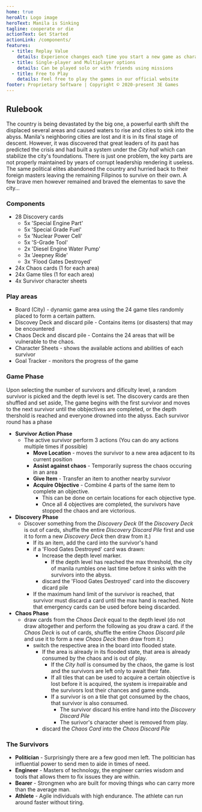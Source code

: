 ```yaml
---
home: true
heroAlt: Logo image
heroText: Manila is Sinking
tagline: cooperate or die
actionText: Get Started
actionLink: /components/
features:
  - title: Replay Value
    details: Experience changes each time you start a new game as characters and land layout are dynamically generated each time.
  - title: Single-player and Multiplayer options
    details: Can be played solo or with friends using missions
  - title: Free to Play
    details: Feel free to play the games in our official website 
footer: Proprietary Software | Copyright © 2020-present 3E Games
---
```


## Rulebook
The country is being devastated by the big one, a powerful earth shift the displaced several areas and caused waters to rise and cities to sink into the abyss. Manila's neighboring cities are lost and it is in its final stage of descent. However, it was discovered that great leaders of its past has predicted the crisis and had built a system under the *City hall* which can stabilize the city's foundations. There is just one problem, the key parts are not properly maintained by years of corrupt leadership rendering it useless. The same political elites abandoned the country and hurried back to their foreign masters leaving the remaining Filipinos to survive on their own. A few brave men however remained and braved the elementas to save the city...

### Components
* 28 Discovery cards
  * 5x 'Special Engine Part'
  * 5x 'Special Grade Fuel'
  * 5x 'Nuclear Power Cell'
  * 5x 'S-Grade Tool'
  * 2x 'Diesel Engine Water Pump'
  * 3x 'Jeepney Ride'
  * 3x 'Flood Gates Destroyed'
* 24x Chaos cards (1 for each area)
* 24x Game tiles (1 for each area)
* 4x Survivor character sheets

### Play areas
* Board (City) - dynamic game area using the 24 game tiles randomly placed to form a certain pattern.
* Discovey Deck and discard pile - Contains items (or disasters) that may be encountered
* Chaos Deck and discard pile - Contains the 24 areas that will be vulnerable to the chaos.
* Character Sheets - shows the available actions and abilities of each survivor
* Goal Tracker - monitors the progress of the game

### Game Phase
Upon selecting the number of survivors and dificulty level, a random survivor is picked and the depth level is set. The discovery cards are then shuffled and set aside,  The game begins with the first survivor and moves to the next survivor until the obbjectives are completed, or the depth thershold is reached and everyone drowned into the abyss. Each survivor round has a phase

* **Survivor Action Phase**
  * The active survivor perform 3 actions (You can do any actions multiple times if possible)
    * **Move Location** - moves the survivor to a new area adjacent to its current position
    * **Assist against chaos** - Temporarily supress the chaos occuring in an area
    * **Give Item** - Transfer an item to another nearby survivor
    * **Acquire Objective** - Combine 4 parts of the same item to complete an objective.
      * This can be done on certain locations for each objective type.
      * Once all 4 objectives are completed, the survivors have stopped the chaos and are victorious.
* **Discovery Phase**
  * Discover something from the *Discovery Deck* (If the *Discovery Deck* is out of cards, shuffle the entire *Discovery Discard Pile* first and use it to form a new *Discovery Deck* then draw from it.)
    * If its an item, add the card into the survivor's hand
    * if a 'Flood Gates Destroyed' card was drawn:
      * Increase the depth level marker. 
        * If the depth level has reached the max threshold, the city of manila rumbles one last time before it sinks with the survivors into the abyss.
      * discard the 'Flood Gates Destroyed' card into the discovery dicard pile
    * If the maximum hand limit of the survivor is reached, that survivor must discard a card until the max hand is reached. Note that emergency cards can be used before being discarded.
* **Chaos Phase**
  * draw cards from the *Chaos Deck* equal to the depth level (do not draw altogether and perform the following as you draw a card. if the *Chaos Deck* is out of cards, shuffle the entire *Chaos Discard pile* and use it to form a new *Chaos Deck* then draw from it.)
    * switch the respective area in the board into flooded state.
      * If the area is already in its flooded state, that area is already consumed by the chaos and is out of play.
        * If the *City hall* is consumed by the chaos, the game is lost and the survivors are left only to await their fate.
        * If all tiles that can be used to acquire a certain objective is lost before it is acquired, the system is irrepairable and the survivors lost their chances and game ends.
        * If a survivor is on a tile that got consumed by the chaos, that survivor is also consumed.
          * The survivor discard his entire hand into the *Discovery Discard Pile*
          * The surivor's character sheet is removed from play.
      * discard the *Chaos Card* into the *Chaos Discard Pile*

### The Survivors
* **Politician** - Surprisingly there are a few good men left. The politician has influential power to send men to aide in times of need.
* **Engineer** - Masters of technology, the engineer carries wisdom and tools that allows them to fix issues they are within.
* **Bearer** - Strongmen who are built for moving things who can carry more than the average man.
* **Athlete** - Agile individuals with high endurance. The athlete can run around faster without tiring.

<style>
@import url('https://fonts.googleapis.com/css?family=Cute+Font');

#app {
  font-family: 'Cute Font', -apple-system, BlinkMacSystemFont, 'Segoe UI', Roboto, Oxygen, Ubuntu, Cantarell, 'Fira Sans', 'Droid Sans', 'Helvetica Neue', sans-serif;
}
</style>